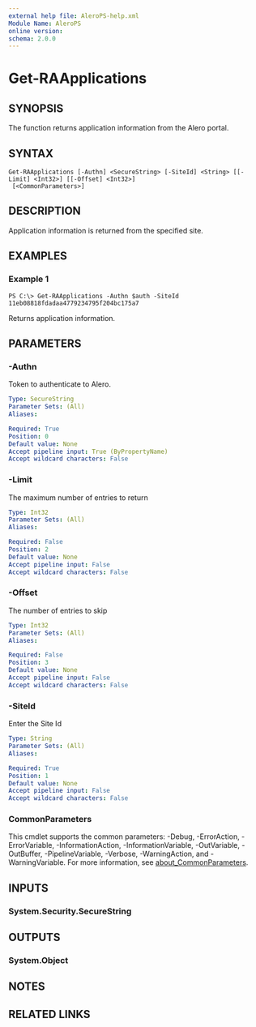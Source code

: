 ```yaml
---
external help file: AleroPS-help.xml
Module Name: AleroPS
online version:
schema: 2.0.0
---
```


# Get-RAApplications

## SYNOPSIS
The function returns application information from the Alero portal.

## SYNTAX

```
Get-RAApplications [-Authn] <SecureString> [-SiteId] <String> [[-Limit] <Int32>] [[-Offset] <Int32>]
 [<CommonParameters>]
```

## DESCRIPTION
Application information is returned from the specified site.

## EXAMPLES

### Example 1
```
PS C:\> Get-RAApplications -Authn $auth -SiteId 11eb08818fdadaa4779234795f204bc175a7
```

Returns application information.

## PARAMETERS

### -Authn
Token to authenticate to Alero.

```yaml
Type: SecureString
Parameter Sets: (All)
Aliases:

Required: True
Position: 0
Default value: None
Accept pipeline input: True (ByPropertyName)
Accept wildcard characters: False
```

### -Limit
The maximum number of entries to return

```yaml
Type: Int32
Parameter Sets: (All)
Aliases:

Required: False
Position: 2
Default value: None
Accept pipeline input: False
Accept wildcard characters: False
```

### -Offset
The number of entries to skip

```yaml
Type: Int32
Parameter Sets: (All)
Aliases:

Required: False
Position: 3
Default value: None
Accept pipeline input: False
Accept wildcard characters: False
```

### -SiteId
Enter the Site Id

```yaml
Type: String
Parameter Sets: (All)
Aliases:

Required: True
Position: 1
Default value: None
Accept pipeline input: False
Accept wildcard characters: False
```

### CommonParameters
This cmdlet supports the common parameters: -Debug, -ErrorAction, -ErrorVariable, -InformationAction, -InformationVariable, -OutVariable, -OutBuffer, -PipelineVariable, -Verbose, -WarningAction, and -WarningVariable. For more information, see [about_CommonParameters](http://go.microsoft.com/fwlink/?LinkID=113216).

## INPUTS

### System.Security.SecureString
## OUTPUTS

### System.Object
## NOTES

## RELATED LINKS
